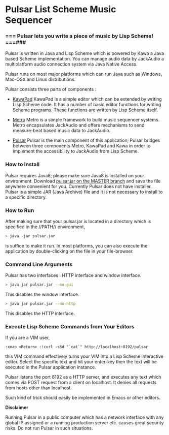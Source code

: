 
Pulsar List Scheme Music Sequencer
===================================


### === Pulsar lets you write a piece of music by Lisp Scheme! ===###

Pulsar is written in Java and Lisp Scheme which is powered by Kawa a Java based
Scheme implementation. You can manage audio data by JackAudio a multiplatform
audio connection system via Java Native Access.

Pulsar runs on most major platforms which can run Java such as Windows, Mac-OSX
and Linux distributions. 

Pulsar consists three parts of components :

- [KawaPad](./workspace/kawapad/readme.md )
  KawaPad is a simple editor which can be extended by writing Lisp Scheme code.
  It has a number of basic editor functions for writing Scheme programs. These
  functions are written by Lisp Scheme itself.

- [Metro](./workspace/metro/readme.md )
  Metro is a simple framework to build music sequencer systems. Metro
  encapsulates JackAudio and offers mechanisms to send measure-beat based music
  data to JackAudio.
  

- [Pulsar](./workspace/pulsar/readme.md )
  Pulsar is the main component of this application; Pulsar bridges between
  three components Metro, KawaPad and Kawa  in order to implement the
  accessibility to JackAudio from Lisp Scheme.

### How to Install ###

Pulsar requires Java8; please make sure Java8 is installed on your environment.
Download [pulsar.jar on the MASTER branch](https://github.com/lisp-scheme-music/pulsar/blob/master/workspace/pulsar/pulsar.jar)
and save the file anywhere convenient for you.  Currently Pulsar does not have
installer. Pulsar is a simple JAR (Java Archive) file and it is not necessary
to install to a specific directory. 

### How to Run ###

After making sure that your pulsar.jar is located in a directory which is
specified in the //PATH// environment, 

```bash
> java -jar pulsar.jar
```
is suffice to make it run. In most platforms, you can also execute the application
by double-clicking on the file in your file-browser.


### Command Line Arguments ###

Pulsar has two interfaces : HTTP interface and window interface.

```bash
> java jar pulsar.jar --no-gui 
```
This disables the window interface.


```bash
> java jar pulsar.jar --no-http
```

This disables the HTTP interface.


### Execute Lisp Scheme Commands from Your Editors ###

If you are a VIM user, 

```VIM
:xmap <Return> :!curl -sSd "`cat`" http://localhost:8192/pulsar
```

this VIM command effectively turns your VIM into a Lisp Scheme interactive
editor. Select the specific text and hit your enter-key then the text will be
executed in the Pulsar application instance.

Pulsar listens the port 8192 as a HTTP server, and executes any text which
comes via POST request from a client on localhost. It denies all requests from
hosts other than localhost.

Such kind of trick should easily be implemented in Emacs or other editors.


**Disclaimer**

Running Pulsar in a public computer which has a network interface with any
global IP assigned or a running production server etc. causes great security
risks. Do not run Pulsar in such situations.




<!-- vim: set spell: -->
